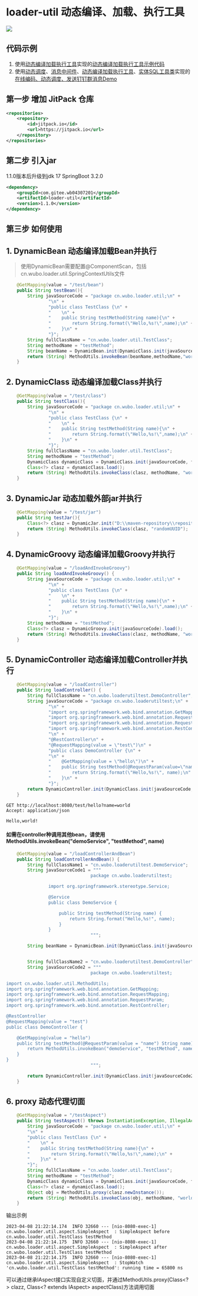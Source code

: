 # loader-util 动态编译、加载、执行工具

[![](https://jitpack.io/v/com.gitee.wb04307201/loader-util.svg)](https://jitpack.io/#com.gitee.wb04307201/loader-util)

## 代码示例
1. 使用[动态编译加载执行工具](https://gitee.com/wb04307201/loader-util)实现的[动态编译加载执行工具示例代码](https://gitee.com/wb04307201/loader-util-test)
2. 使用[动态调度](https://gitee.com/wb04307201/dynamic-schedule-spring-boot-starter)、[消息中间件](https://gitee.com/wb04307201/message-spring-boot-starter)、[动态编译加载执行工具](https://gitee.com/wb04307201/loader-util)、[实体SQL工具类](https://gitee.com/wb04307201/sql-util)实现的[在线编码、动态调度、发送钉钉群消息Demo](https://gitee.com/wb04307201/dynamic-schedule-demo)

## 第一步 增加 JitPack 仓库
```xml
<repositories>
    <repository>
        <id>jitpack.io</id>
        <url>https://jitpack.io</url>
    </repository>
</repositories>
```

## 第二步 引入jar
1.1.0版本后升级到jdk 17 SpringBoot 3.2.0
```xml
<dependency>
    <groupId>com.gitee.wb04307201</groupId>
    <artifactId>loader-util</artifactId>
    <version>1.1.0</version>
</dependency>
```

## 第三步 如何使用
## 1. DynamicBean 动态编译加载Bean并执行
> 使用DynamicBean需要配置@ComponentScan，包括cn.wubo.loader.util.SpringContextUtils文件
```java
    @GetMapping(value = "/test/bean")
    public String testBean(){
        String javaSourceCode = "package cn.wubo.loader.util;\n" +
                "\n" +
                "public class TestClass {\n" +
                "    \n" +
                "    public String testMethod(String name){\n" +
                "        return String.format(\"Hello,%s!\",name);\n" +
                "    }\n" +
                "}";
        String fullClassName = "cn.wubo.loader.util.TestClass";
        String methodName = "testMethod";
        String beanName = DynamicBean.init(DynamicClass.init(javaSourceCode,fullClassName)).load();
        return (String) MethodUtils.invokeBean(beanName,methodName,"world");
    }
```

## 2. DynamicClass 动态编译加载Class并执行
```java
    @GetMapping(value = "/test/class")
    public String testClass(){
        String javaSourceCode = "package cn.wubo.loader.util;\n" +
                "\n" +
                "public class TestClass {\n" +
                "    \n" +
                "    public String testMethod(String name){\n" +
                "        return String.format(\"Hello,%s!\",name);\n" +
                "    }\n" +
                "}";
        String fullClassName = "cn.wubo.loader.util.TestClass";
        String methodName = "testMethod";
        DynamicClass dynamicClass = DynamicClass.init(javaSourceCode, fullClassName).compiler();
        Class<?> clasz = dynamicClass.load();
        return (String) MethodUtils.invokeClass(clasz, methodName, "world");
    }
```

## 3. DynamicJar 动态加载外部jar并执行
```java
    @GetMapping(value = "/test/jar")
    public String testJar(){
        Class<?> clasz = DynamicJar.init("D:\\maven-repository\\repository\\cn\\hutool\\hutool-all\\5.3.2\\hutool-all-5.3.2.jar").load("cn.hutool.core.util.IdUtil");
        return (String) MethodUtils.invokeClass(clasz, "randomUUID");
    }
```

## 4. DynamicGroovy 动态编译加载Groovy并执行
```java
    @GetMapping(value = "/loadAndInvokeGroovy")
    public String loadAndInvokeGroovy() {
        String javaSourceCode = "package cn.wubo.loader.util;\n" +
                "\n" +
                "public class TestClass {\n" +
                "    \n" +
                "    public String testMethod(String name){\n" +
                "        return String.format(\"Hello,%s!\",name);\n" +
                "    }\n" +
                "}";
        String methodName = "testMethod";
        Class<?> clasz = DynamicGroovy.init(javaSourceCode).load();
        return (String) MethodUtils.invokeClass(clasz, methodName, "world");
    }
```

## 5. DynamicController 动态编译加载Controller并执行
```java
    @GetMapping(value = "/loadController")
    public String loadController() {
        String fullClassName = "cn.wubo.loaderutiltest.DemoController";
        String javaSourceCode = "package cn.wubo.loaderutiltest;\n" +
                "\n" +
                "import org.springframework.web.bind.annotation.GetMapping;\n" +
                "import org.springframework.web.bind.annotation.RequestMapping;\n" +
                "import org.springframework.web.bind.annotation.RequestParam;\n" +
                "import org.springframework.web.bind.annotation.RestController;\n" +
                "\n" +
                "@RestController\n" +
                "@RequestMapping(value = \"test\")\n" +
                "public class DemoController {\n" +
                "\n" +
                "    @GetMapping(value = \"hello\")\n" +
                "    public String testMethod(@RequestParam(value=\"name\") String name) {\n" +
                "        return String.format(\"Hello,%s!\", name);\n" +
                "    }\n" +
                "}";
        return DynamicController.init(DynamicClass.init(javaSourceCode, fullClassName)).load();
    }
```
```http request
GET http://localhost:8080/test/hello?name=world
Accept: application/json

Hello,world!
```
#### 如需在controller种调用其他bean，请使用MethodUtils.invokeBean("demoService", "testMethod", name)
```java
    @GetMapping(value = "/loadControllerAndBean")
    public String loadControllerAndBean() {
        String fullClassName1 = "cn.wubo.loaderutiltest.DemoService";
        String javaSourceCode1 = """
                                package cn.wubo.loaderutiltest;

                import org.springframework.stereotype.Service;

                @Service
                public class DemoService {

                    public String testMethod(String name) {
                        return String.format("Hello,%s!", name);
                    }
                }
                                """;

        String beanName = DynamicBean.init(DynamicClass.init(javaSourceCode1, fullClassName1)).load();


        String fullClassName2 = "cn.wubo.loaderutiltest.DemoController";
        String javaSourceCode2 = """
                                package cn.wubo.loaderutiltest;

import cn.wubo.loader.util.MethodUtils;
import org.springframework.web.bind.annotation.GetMapping;
import org.springframework.web.bind.annotation.RequestMapping;
import org.springframework.web.bind.annotation.RequestParam;
import org.springframework.web.bind.annotation.RestController;

@RestController
@RequestMapping(value = "test")
public class DemoController {

    @GetMapping(value = "hello")
    public String testMethod(@RequestParam(value = "name") String name) {
        return MethodUtils.invokeBean("demoService", "testMethod", name);
    }
}
                                """;

        return DynamicController.init(DynamicClass.init(javaSourceCode2, fullClassName2)).load();
    }
```
## 6. proxy 动态代理切面
```java
    @GetMapping(value = "/testAspect")
    public String testAspect() throws InstantiationException, IllegalAccessException {
        String javaSourceCode = "package cn.wubo.loader.util;\n" +
        "\n" +
        "public class TestClass {\n" +
        "    \n" +
        "    public String testMethod(String name){\n" +
        "        return String.format(\"Hello,%s!\",name);\n" +
        "    }\n" +
        "}";
        String fullClassName = "cn.wubo.loader.util.TestClass";
        String methodName = "testMethod";
        DynamicClass dynamicClass = DynamicClass.init(javaSourceCode, fullClassName).compiler();
        Class<?> clasz = dynamicClass.load();
        Object obj = MethodUtils.proxy(clasz.newInstance());
        return (String) MethodUtils.invokeClass(obj, methodName, "world");
    }
```
输出示例
```text
2023-04-08 21:22:14.174  INFO 32660 --- [nio-8080-exec-1] cn.wubo.loader.util.aspect.SimpleAspect  : SimpleAspect before cn.wubo.loader.util.TestClass testMethod
2023-04-08 21:22:14.175  INFO 32660 --- [nio-8080-exec-1] cn.wubo.loader.util.aspect.SimpleAspect  : SimpleAspect after cn.wubo.loader.util.TestClass testMethod
2023-04-08 21:22:14.175  INFO 32660 --- [nio-8080-exec-1] cn.wubo.loader.util.aspect.SimpleAspect  : StopWatch 'cn.wubo.loader.util.TestClass testMethod': running time = 65800 ns
```

可以通过继承IAspect接口实现自定义切面，并通过MethodUtils.proxy(Class<?> clazz, Class<? extends IAspect> aspectClass)方法调用切面
